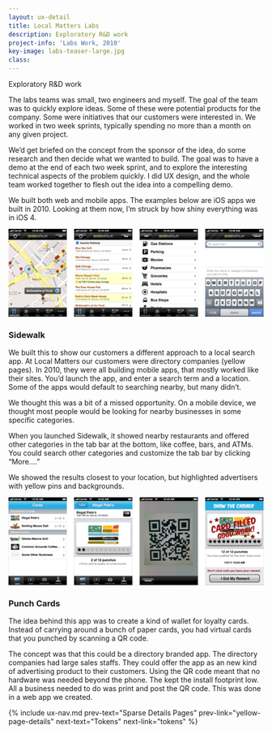 ```yaml
---
layout: ux-detail
title: Local Matters Labs 
description: Exploratory R&D work
project-info: 'Labs Work, 2010'
key-image: labs-teaser-large.jpg
class: 
---
```


Exploratory R&D work

The labs teams was small, two engineers and myself. The goal of the  team was to quickly explore ideas. Some of these were potential products for the company. Some were initiatives that our customers were interested in. We worked in two week sprints, typically spending no more than a month on any given project. 

We’d get briefed on the concept from the sponsor of the idea, do some research and then decide what we wanted to build. The goal was to have a demo at the end of each two week sprint, and to explore the interesting technical aspects of the problem quickly. I did UX design, and the whole team worked together to flesh out the idea into a compelling demo. 

We built both web and mobile apps. The examples below are iOS apps we built in 2010. Looking at them now, I’m struck by how shiny everything was in iOS 4.

<div class="ux-img large">
	<img src="/img/ux/labs-sidewalk.png">
</div>


### Sidewalk

We built this to show our customers a different approach to a local search app. At Local Matters our customers were directory companies (yellow pages). In 2010, they were all building mobile apps, that mostly worked like their sites. You’d launch the app, and enter a search term and a location. Some of the apps would default to searching nearby, but many didn’t.

We thought this was a bit of a missed opportunity.  On a mobile device, we thought most people would be looking for nearby businesses in some specific categories. 

When you launched Sidewalk, it showed nearby restaurants and offered other categories in the tab bar at the bottom, like coffee, bars, and ATMs.  You could search other categories and customize the tab bar by clicking “More….” 

We showed the results closest to your location, but highlighted advertisers with yellow pins and backgrounds. 

<div class="ux-img large">
	<img src="/img/ux/labs-punchcard.png">
</div>

### Punch Cards

The idea behind this app was to create a kind of wallet for loyalty cards. Instead of carrying around a bunch of paper cards, you had virtual cards that you punched by scanning a QR code.

The concept was that this could be a directory branded app. The directory companies had large sales staffs. They could offer the app as an new kind of advertising product to their customers. Using the QR code meant that no hardware was needed beyond the phone. The kept the install footprint low. All a business needed to do was print and post the QR code. This was done in a web app we created.

{% include ux-nav.md 
	prev-text="Sparse Details Pages"
	prev-link="yellow-page-details"
	next-text="Tokens"
	next-link="tokens"
 %}

